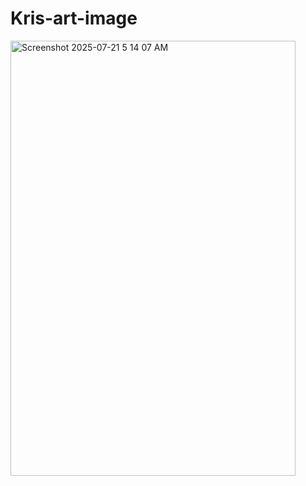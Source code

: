 # Kris-art-image
<img width="456" height="696" alt="Screenshot 2025-07-21 5 14 07 AM" src="https://github.com/user-attachments/assets/36cf42c5-8a85-4ce6-aead-0578e0951a42" />
